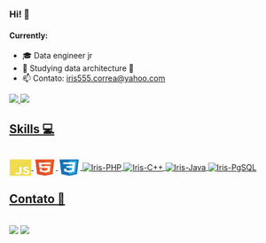 ### Hi! 👋

#### Currently:
- 🎓 Data engineer jr
- 🌱 Studying data architecture 🎲
- 📫 Contato: iris555.correa@yahoo.com

<div>
  <a href = "https://github.com/Iris-correa">
  <img height="180em" src="https://github-readme-stats.vercel.app/api?username=Iris-correa&show_icons=true&theme=dracula&include_all_commits=true&count_private=true"/>
  <img height="180em" src="https://github-readme-stats.vercel.app/api/top-langs/?username=Iris-correa&layout=compact&langs_count=7&theme=dracula"/>
</div>
  
  ## Skills 💻
  
<div style="display: inline_block"><br>
  <img align="center" alt="Iris-Js" height="30" width="40" src="https://raw.githubusercontent.com/devicons/devicon/master/icons/javascript/javascript-plain.svg">
  <img align="center" alt="Iris-HTML" height="30" width="40" src="https://raw.githubusercontent.com/devicons/devicon/master/icons/html5/html5-original.svg">
  <img align="center" alt="Iris-CSS" height="30" width="40" src="https://raw.githubusercontent.com/devicons/devicon/master/icons/css3/css3-original.svg">
  <img align="center" alt="Iris-PHP" height="30" width="40" src="https://cdn.jsdelivr.net/gh/devicons/devicon/icons/php/php-plain.svg">
  <img align="center" alt="Iris-C++" height="30" width="40" src="https://cdn.jsdelivr.net/gh/devicons/devicon/icons/cplusplus/cplusplus-original.svg">
  <img align="center" alt="Iris-Java" height="30" width="40" src="https://cdn.jsdelivr.net/gh/devicons/devicon/icons/java/java-original.svg">
  <img align="center" alt="Iris-PgSQL" height="30" width="40" src="https://cdn.jsdelivr.net/gh/devicons/devicon/icons/postgresql/postgresql-original.svg">
</div>
  
  ## Contato 📱

<div><br>
  <a href = "mailto:iris555.correa.com"><img src="https://img.shields.io/badge/-Gmail-%23333?style=for-the-badge&logo=gmail&logoColor=white" target="_blank"></a>
  <a href="https://www.linkedin.com/in/iris-correa/" target="_blank"><img src="https://img.shields.io/badge/-LinkedIn-%230077B5?style=for-the-badge&logo=linkedin&logoColor=white" target="_blank"></a> 
</div>
